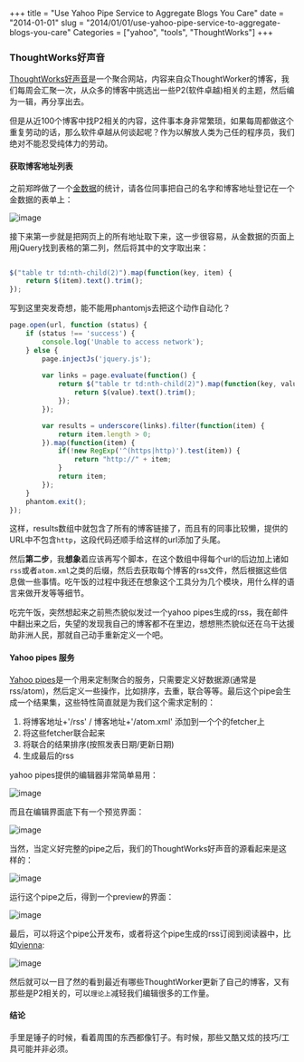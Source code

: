 +++
title = "Use Yahoo Pipe Service to Aggregate Blogs You Care"
date = "2014-01-01"
slug = "2014/01/01/use-yahoo-pipe-service-to-aggregate-blogs-you-care"
Categories = ["yahoo", "tools", "ThoughtWorks"]
+++

### ThoughtWorks好声音

[ThoughtWorks好声音](http://voice.thoughtworkers.org/)是一个聚合网站，内容来自众ThoughtWorker的博客，我们每周会汇聚一次，从众多的博客中挑选出一些P2(软件卓越)相关的主题，然后编为一辑，再分享出去。

但是从近100个博客中找P2相关的内容，这件事本身非常繁琐，如果每周都做这个重复劳动的话，那么软件卓越从何谈起呢？作为以解放人类为己任的程序员，我们绝对不能忍受纯体力的劳动。

#### 获取博客地址列表

之前郑晔做了一个[金数据](https://jinshuju.net/)的统计，请各位同事把自己的名字和博客地址登记在一个金数据的表单上：

![image](http://abruzzi.github.com/images/2014/01/blog-colllecting.png)

接下来第一步就是把网页上的所有地址取下来，这一步很容易，从金数据的页面上用jQuery找到表格的第二列，然后将其中的文字取出来：

```js

$("table tr td:nth-child(2)").map(function(key, item) {
	return $(item).text().trim(); 
});

```

写到这里突发奇想，能不能用phantomjs去把这个动作自动化？

```js
page.open(url, function (status) {
    if (status !== 'success') {
        console.log('Unable to access network');
    } else {
        page.injectJs('jquery.js');
        
        var links = page.evaluate(function() {
            return $("table tr td:nth-child(2)").map(function(key, value) {
                return $(value).text().trim();
            });
        });

        var results = underscore(links).filter(function(item) {
            return item.length > 0; 
        }).map(function(item) {
            if(!new RegExp('^(https|http)').test(item)) {
                return "http://" + item;
            }
            return item;
        });
    }
    phantom.exit();
});

```

这样，results数组中就包含了所有的博客链接了，而且有的同事比较懒，提供的URL中不包含`http`，这段代码还顺手给这样的url添加了头尾。

然后**第二步**，我**想象**着应该再写个脚本，在这个数组中得每个url的后边加上诸如`rss`或者`atom.xml`之类的后缀，然后去获取每个博客的rss文件，然后根据这些信息做一些事情。吃午饭的过程中我还在想象这个工具分为几个模块，用什么样的语言来做开发等等细节。

吃完午饭，突然想起来之前熊杰貌似发过一个yahoo pipes生成的rss，我在邮件中翻出来之后，失望的发现我自己的博客都不在里边，想想熊杰貌似还在乌干达援助非洲人民，那就自己动手重新定义一个吧。

#### Yahoo pipes 服务

[Yahoo pipes](http://pipes.yahoo.com/pipes/)是一个用来定制聚合的服务，只需要定义好数据源(通常是rss/atom)，然后定义一些操作，比如排序，去重，联合等等。最后这个pipe会生成一个结果集，这些特性简直就是为我们这个需求定制的：

1.	将博客地址+'/rss' / 博客地址+'/atom.xml' 添加到一个个的fetcher上
2.	将这些fetcher联合起来
3.	将联合的结果排序(按照发表日期/更新日期)
4.	生成最后的rss

yahoo pipes提供的编辑器非常简单易用：

![image](http://abruzzi.github.com/images/2014/01/single-pipe.png)

而且在编辑界面底下有一个预览界面：

![image](http://abruzzi.github.com/images/2014/01/single-preview.png)

当然，当定义好完整的pipe之后，我们的ThoughtWorks好声音的源看起来是这样的：

![image](http://abruzzi.github.com/images/2014/01/tvot-pipe-resized.png)

运行这个pipe之后，得到一个preview的界面：

![image](http://abruzzi.github.com/images/2014/01/tvot-pipe-run-resized.png)

最后，可以将这个pipe公开发布，或者将这个pipe生成的rss订阅到阅读器中，比如[vienna](http://www.vienna-rss.org/):

![image](http://abruzzi.github.com/images/2014/01/vienna-resized.png)

然后就可以一目了然的看到最近有哪些ThoughtWorker更新了自己的博客，又有那些是P2相关的，可以`理论上`减轻我们编辑很多的工作量。

#### 结论

手里是锤子的时候，看着周围的东西都像钉子。有时候，那些又酷又炫的技巧/工具可能并非必须。
